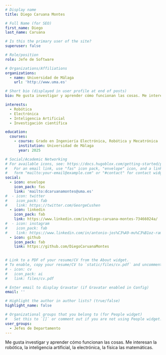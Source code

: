 ```yaml
---
# Display name
title: Diego Caruana Montes

# Full Name (for SEO)
first_name: Diego
last_name: Caruana

# Is this the primary user of the site?
superuser: false

# Role/position
role: Jefe de Software

# Organizations/Affiliations
organizations:
  - name: Universidad de Málaga
    url: 'http://www.uma.es'

# Short bio (displayed in user profile at end of posts)
bio: Me gusta investigar y aprender cómo funcionan las cosas. Me interesan la robótica, la inteligencia artificial, la electrónica, la física y las matemáticas. 

interests:
  - Robótica
  - Electrónica
  - Inteligencia Artificial
  - Investigación científica

education:
  courses:
    - course: Grado en Ingeniería Electrónica, Robótica y Mecatrónica
      institution: Universidad de Málaga
      year: 2025

# Social/Academic Networking
# For available icons, see: https://docs.hugoblox.com/getting-started/page-builder/#icons
#   For an email link, use "fas" icon pack, "envelope" icon, and a link in the
#   form "mailto:your-email@example.com" or "#contact" for contact widget.
social:
  - icon: envelope
    icon_pack: fas
    link: 'mailto:dcaruanamontes@uma.es'
#  - icon: twitter
#    icon_pack: fab
#    link: https://twitter.com/GeorgeCushen
  - icon: linkedin
    icon_pack: fab
    link: https://www.linkedin.com/in/diego-caruana-montes-73466024a/
#  - icon: instagram
#    icon_pack: fab
#    link: https://www.linkedin.com/in/antonio-jos%C3%A9-mu%C3%B1oz-ram%C3%ADrez-25004b120/
  - icon: github
    icon_pack: fab
    link: https://github.com/DiegoCaruanaMontes

    
# Link to a PDF of your resume/CV from the About widget.
# To enable, copy your resume/CV to `static/files/cv.pdf` and uncomment the lines below.
# - icon: cv
#   icon_pack: ai
#   link: files/cv.pdf

# Enter email to display Gravatar (if Gravatar enabled in Config)
email: ''

# Highlight the author in author lists? (true/false)
highlight_name: false

# Organizational groups that you belong to (for People widget)
#   Set this to `[]` or comment out if you are not using People widget.
user_groups:
  - Jefes de Departamento
---
```




Me gusta investigar y aprender cómo funcionan las cosas. Me interesan la robótica, la inteligencia artificial, la electrónica, la física las matemáticas. 
